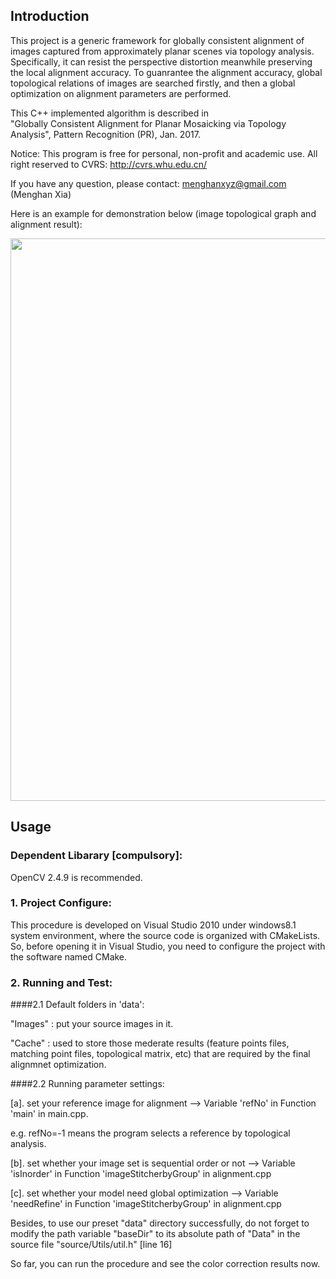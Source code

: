 ## Introduction

This project is a generic framework for globally consistent alignment of images captured from approximately planar 
scenes via topology analysis. Specifically, it can resist the perspective distortion meanwhile preserving the local 
alignment accuracy. To guanrantee the alignment accuracy, global topological relations of images are searched firstly,
and then a global optimization on alignment parameters are performed.

This C++ implemented algorithm is described in  
"Globally Consistent Alignment for Planar Mosaicking via Topology Analysis", Pattern Recognition (PR), Jan. 2017.

Notice: This program is free for personal, non-profit and academic use.
All right reserved to CVRS: http://cvrs.whu.edu.cn/

If you have any question, please contact: menghanxyz@gmail.com (Menghan Xia)

Here is an example for demonstration below (image topological graph and alignment result): 

<img src="docs/demo.png" width="900px"/>

## Usage
### Dependent Libarary [compulsory]:
OpenCV 2.4.9 is recommended.

### 1. Project Configure:
This procedure is developed on Visual Studio 2010 under windows8.1 system environment,
where the source code is organized with CMakeLists. So, before opening it in Visual Studio,
you need to configure the project with the software named CMake.

### 2. Running and Test:
####2.1 Default folders in 'data':

"Images" : put your source images in it.

"Cache"  : used to store those mederate results (feature points files, matching point files, topological matrix, etc) that 
are required by the final alignmnet optimization.

####2.2 Running parameter settings:

[a]. set your reference image for alignment      							-->  Variable 'refNo' in Function 'main' in main.cpp. 

e.g. refNo=-1 means the program selects a reference by topological analysis.

[b]. set whether your image set is sequential order or not         --> Variable 'isInorder' in Function 'imageStitcherbyGroup' in alignment.cpp

[c]. set whether your model need global optimization         		--> Variable 'needRefine' in Function 'imageStitcherbyGroup' in alignment.cpp

Besides, to use our preset "data" directory successfully, do not forget to modify the path variable 
"baseDir" to its absolute path of "Data" in the source file "source/Utils/util.h" [line 16]

So far, you can run the procedure and see the color correction results now.